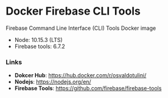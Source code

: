 # Docker Firebase CLI Tools

Firebase Command Line Interface (CLI) Tools Docker image

- Node: 10.15.3 (LTS)
- Firebase tools: 6.7.2


### Links

- **Dokcer Hub**: https://hub.docker.com/r/osvaldotulini/
- **Nodejs**: https://nodejs.org/en/
- **Firebase Tools**: https://github.com/firebase/firebase-tools	
 
